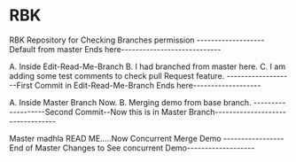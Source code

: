 # RBK
RBK Repository for Checking Branches permission
-------------------Default from master Ends here----------------------------


A. Inside Edit-Read-Me-Branch
B. I had branched from master here.
C. I am adding some test comments to check pull Request feature.
-------------------First Commit in Edit-Read-Me-Branch Ends here-------------------



A. Inside Master Branch Now.
B. Merging demo from base branch.
-------------------Second Commit--Now this is in Master Branch---------------------------------



Master madhla READ ME.....Now Concurrent Merge Demo
-----------------End of Master Changes to See concurrent Demo-------------------
